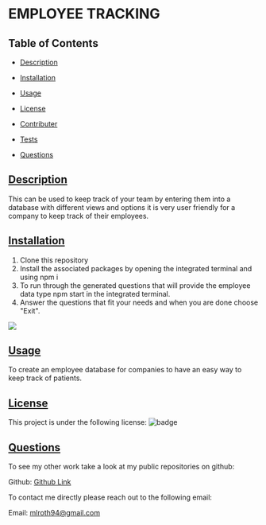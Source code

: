 # EMPLOYEE TRACKING

## Table of Contents

* [Description](#description)

* [Installation](#installation)

* [Usage](#usage)

* [License](#license)

* [Contributer](#contributer)

* [Tests](#tests)

* [Questions](#questions)
 
 ## [Description](#table-of-contents)
 This can be used to keep track of your team by entering them into a database with different views and options it is very user friendly for a company to keep track of their employees.

 ## [Installation](#table-of-contents)
 1. Clone this repository 
 2. Install the associated packages by opening the integrated terminal and using npm i 
 3. To run through the generated questions that will provide the employee data type npm start in the integrated terminal. 
 4. Answer the questions  that fit your needs and when you are done choose "Exit".

<img src="assets/emplTrack.gif"/>

 ## [Usage](#table-of-contents)
 To create an employee database for companies to have an easy way to keep track of patients.

 ## [License](#table-of-contents) 
 This project is under the following license: 
 ![badge](https://img.shields.io/badge/license-MIT-blue )

 ## [Questions](#table-of-contents)

 To see my other work take a look at my public repositories on github:

 Github: [Github Link](https://github.com/moyuh)


 To contact me directly please reach out to the following email:

 Email: [mlroth94@gmail.com](mailto:mlroth94@gmail.com)

